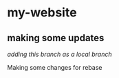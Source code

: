 # my-website

## making some updates

*adding this branch as a local branch*

Making some changes for rebase
